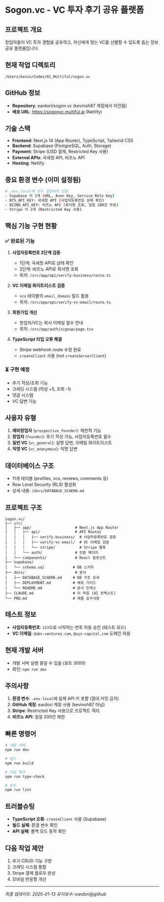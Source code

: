 # Sogon.vc - VC 투자 후기 공유 플랫폼

## 프로젝트 개요
창업자들이 VC 투자 경험을 공유하고, 자신에게 맞는 VC를 선별할 수 있도록 돕는 정보 공유 플랫폼입니다.

## 현재 작업 디렉토리
```
/Users/kevin/Codes/01_Multiful/sogon.vc
```

## GitHub 정보
- **Repository**: eardori/sogon.vc (kevinoh87 계정에서 이전됨)
- **배포 URL**: https://sogonvc.multiful.ai (Netlify)

## 기술 스택
- **Frontend**: Next.js 14 (App Router), TypeScript, Tailwind CSS
- **Backend**: Supabase (PostgreSQL, Auth, Storage)
- **Payment**: Stripe (USD 결제, Restricted Key 사용)
- **External APIs**: 국세청 API, 비즈노 API
- **Hosting**: Netlify

## 중요 환경 변수 (이미 설정됨)
```bash
# .env.local에 모두 설정되어 있음
- Supabase 키 3개 (URL, Anon Key, Service Role Key)
- NTS_API_KEY: 국세청 API (사업자등록번호 상태 확인)
- BIZNO_API_KEY: 비즈노 API (회사명 조회, 일일 200건 무료)
- Stripe 키 2개 (Restricted Key 사용)
```

## 핵심 기능 구현 현황

### ✅ 완료된 기능
1. **사업자등록번호 2단계 검증**
   - 1단계: 국세청 API로 상태 확인
   - 2단계: 비즈노 API로 회사명 조회
   - 위치: `/src/app/api/verify-business/route.ts`

2. **VC 이메일 화이트리스트 검증**
   - `vcs` 테이블의 `email_domain` 필드 활용
   - 위치: `/src/app/api/verify-vc-email/route.ts`

3. **회원가입 개선**
   - 창업자/VC는 회사 이메일 필수 안내
   - 위치: `/src/app/auth/signup/page.tsx`

4. **TypeScript 타입 오류 해결**
   - Stripe webhook route 수정 완료
   - `createClient` 사용 (not `createServerClient`)

### ⏳ 구현 예정
- 후기 작성/조회 기능
- 크레딧 시스템 (작성 +5, 조회 -1)
- 댓글 시스템
- VC 답변 기능

## 사용자 유형
1. **예비창업자** (`prospective_founder`): 제한적 기능
2. **창업자** (`founder`): 후기 작성 가능, 사업자등록번호 필수
3. **일반 VC** (`vc_general`): 실명 답변, 이메일 화이트리스트
4. **익명 VC** (`vc_anonymous`): 익명 답변

## 데이터베이스 구조
- 11개 테이블 (profiles, vcs, reviews, comments 등)
- Row Level Security (RLS) 활성화
- 상세 내용: `/docs/DATABASE_SCHEMA.md`

## 프로젝트 구조
```
sogon.vc/
├── src/
│   ├── app/                    # Next.js App Router
│   │   ├── api/                # API Routes
│   │   │   ├── verify-business/  # 사업자등록번호 검증
│   │   │   ├── verify-vc-email/  # VC 이메일 검증
│   │   │   └── stripe/           # Stripe 웹훅
│   │   └── auth/               # 인증 페이지
│   └── components/             # React 컴포넌트
├── supabase/
│   └── schema.sql             # DB 스키마
├── docs/                       # 문서
│   ├── DATABASE_SCHEMA.md     # DB 구조 상세
│   ├── DEPLOYMENT.md          # 배포 가이드
│   └── README.md              # 문서 인덱스
├── CLAUDE.md                  # 이 파일 (AI 컨텍스트)
└── PRD.md                     # 제품 요구사항
```

## 테스트 정보
- **사업자등록번호**: `123`으로 시작하는 번호 자동 승인 (테스트 모드)
- **VC 이메일**: `@abc-ventures.com`, `@xyz-capital.com` 도메인 허용

## 현재 개발 서버
- 개발 서버 실행 중일 수 있음 (포트 3000)
- 확인: `npm run dev`

## 주의사항
1. **환경 변수**: `.env.local`에 실제 API 키 포함 (절대 커밋 금지)
2. **GitHub 계정**: eardori 계정 사용 (kevinoh87 아님)
3. **Stripe**: Restricted Key 사용으로 프로젝트 격리
4. **비즈노 API**: 일일 200건 제한

## 빠른 명령어
```bash
# 개발 서버
npm run dev

# 빌드
npm run build

# 타입 체크
npm run type-check

# 린트
npm run lint
```

## 트러블슈팅
- **TypeScript 오류**: `createClient` 사용 (Supabase)
- **빌드 실패**: 환경 변수 확인
- **API 실패**: 폴백 모드 동작 확인

## 다음 작업 제안
1. 후기 CRUD 기능 구현
2. 크레딧 시스템 통합
3. Stripe 결제 플로우 완성
4. 모바일 반응형 개선

---
*최종 업데이트: 2025-01-13*
*유지보수: eardori@github*